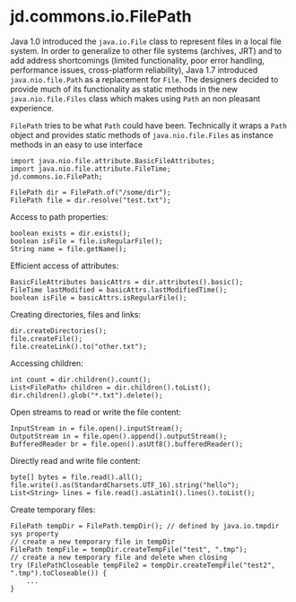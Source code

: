# jd.commons.io.FilePath

Java 1.0 introduced the `java.io.File` class to represent files in a local file system. 
In order to generalize to other file systems (archives, JRT) and to add address shortcomings
(limited functionality, poor error handling, performance issues, cross-platform reliability), 
Java 1.7 introduced `java.nio.file.Path` as a replacement for `File`.
The designers decided to provide much of its functionality as static methods in the new `java.nio.file.Files` 
class which makes using `Path` an non pleasant experience.

`FilePath` tries to be what `Path` could have been.
Technically it wraps a `Path` object and provides static methods of `java.nio.file.Files` as instance 
methods in an easy to use interface

	import java.nio.file.attribute.BasicFileAttributes;
	import java.nio.file.attribute.FileTime;
	jd.commons.io.FilePath;
	
	FilePath dir = FilePath.of("/some/dir");
	FilePath file = dir.resolve("test.txt");
	
Access to path properties:	
	
	boolean exists = dir.exists();
	boolean isFile = file.isRegularFile(); 
	String name = file.getName();
	
Efficient access of attributes:
	
	BasicFileAttributes basicAttrs = dir.attributes().basic();
	FileTime lastModified = basicAttrs.lastModifiedTime();
	boolean isFile = basicAttrs.isRegularFile(); 
	
Creating directories, files and links:
	
	dir.createDirectories();
	file.createFile();
	file.createLink().to("other.txt");
	
Accessing children:

	int count = dir.children().count();
	List<FilePath> children = dir.children().toList();
	dir.children().glob("*.txt").delete();

Open streams to read or write the file content:

	InputStream in = file.open().inputStream();
	OutputStream in = file.open().append().outputStream();
	BufferedReader br = file.open().asUtf8().bufferedReader();
	
Directly read and write file content:

	byte[] bytes = file.read().all();
	file.write().as(StandardCharsets.UTF_16).string("hello");
	List<String> lines = file.read().asLatin1().lines().toList();	
	
Create temporary files:

	FilePath tempDir = FilePath.tempDir(); // defined by java.io.tmpdir sys property
	// create a new temporary file in tempDir
	FilePath tempFile = tempDir.createTempFile("test", ".tmp");
	// create a new temporary file and delete when closing
	try (FilePathCloseable tempFile2 = tempDir.createTempFile("test2", ".tmp").toCloseable()) {
	    ...
	}
	